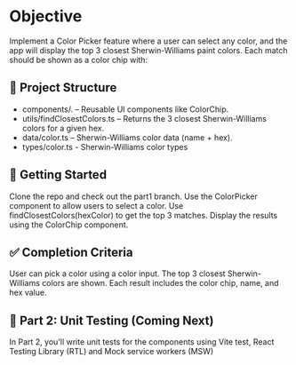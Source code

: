 # Objective

Implement a Color Picker feature where a user can select any color, and the app will display the top 3 closest Sherwin-Williams paint colors. Each match should be shown as a color chip with:

## 📁 Project Structure

- components/. – Reusable UI components like ColorChip.
- utils/findClosestColors.ts – Returns the 3 closest Sherwin-Williams colors for a given hex.
- data/color.ts – Sherwin-Williams color data (name + hex).
- types/color.ts - Sherwin-Williams color types

## 🚀 Getting Started

Clone the repo and check out the part1 branch.
Use the ColorPicker component to allow users to select a color.
Use findClosestColors(hexColor) to get the top 3 matches.
Display the results using the ColorChip component.

## ✅ Completion Criteria

User can pick a color using a color input.
The top 3 closest Sherwin-Williams colors are shown.
Each result includes the color chip, name, and hex value.

## 🧪 Part 2: Unit Testing (Coming Next)

In Part 2, you'll write unit tests for the components using Vite test, React Testing Library (RTL) and Mock service workers (MSW)

